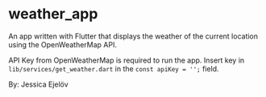 # weather_app

An app written with Flutter that displays the weather of the current location using the OpenWeatherMap API.

API Key from OpenWeatherMap is required to run the app. 
Insert key in `lib/services/get_weather.dart` in the `const apiKey = '';` field.

By: Jessica Ejelöv 
